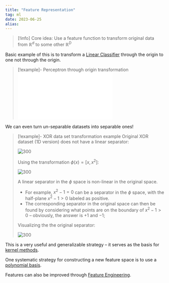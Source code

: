 ```yaml
---
title: "Feature Representation"
tag: ml
date: 2023-06-25
alias:
---
```


> [!info] Core idea:
> Use a feature function to transform original data from $\mathbb{R}^{d}$ to some other $\mathbb{R}^D$

Basic example of this is to transform a [Linear Classifier](ML/Linear%20Classifier.md) through the origin to one not through the origin.
>[!example]- Perceptron through origin transformation
>![perceptron_through_origin](ML/attachments/perceptron_through_origin.pdf)

We can even turn un-separable datasets into separable ones!
>[!example]- XOR data set transformation example
>Original XOR dataset (1D version) does not have a linear separator:
>
> ![300](ML/attachments/Pasted%20image%2020230709203605.png)
> 
> Using the transformation $\phi(x) = [x, x^2]$:
> 
> ![300](ML/attachments/Pasted%20image%2020230709203728.png)
>
>A linear separator in the $\phi$ space is non-linear in the original space.
> 	- For example, $x^{2}-1 = 0$ can be a separator in the $\phi$ space, with the half-plane $x^{2}-1>0$ labeled as positive.
> 	- The corresponding separator in the original space can then be found by considering what points are on the boundary of $x^{2}-1 > 0$ – obviously, the answer is $+1$ and $-1$;
> 	  
>Visualizing the the original separator:
>
> ![300](ML/attachments/Pasted%20image%2020230709204230.png)

This is a very useful and generalizable strategy – it serves as the basis for [kernel methods](Kernel%20Methods).

One systematic strategy for constructing a new feature space is to use a [polynomial basis](ML/Polynomial%20Basis.md).

Features can also be improved through [Feature Engineering](ML/Feature%20Engineering.md).